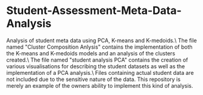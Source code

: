 # Student-Assessment-Meta-Data-Analysis
Analysis of student meta data using PCA, K-means and K-medoids.\ The file named "Cluster Composition Anlysis" contains the implementation of both the K-means and K-medoids models and an analysis of the clusters created.\ The file named "student analysis PCA" contains the creation of various visualisations for describing the student datasets as well as the implementation of a PCA analysis.\ Files containing actual student data are not included due to the sensitive nature of the data. This repository is merely an example of the owners ability to implement this kind of analysis.
